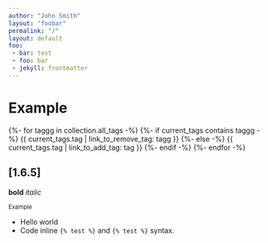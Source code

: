 ```yaml
---
author: "John Smith"
layout: "foobar"
permalink: "/"
layout: default
foo:
 - bar: test
 - foo: bar
 - jekyll: frontmatter
---
```


# Example

{%- for taggg in collection.all_tags -%}
  {%- if current_tags contains taggg -%}
    {{ current_tags.tag | link_to_remove_tag: tagg }}
  {%- else -%}
    {{ current_tags.tag | link_to_add_tag: tag }}
  {%- endif -%}
{%- endfor -%}

## [1.6.5]

**bold**
*italic*

<small>Example</small>

- Hello world
- Code inline `{% test %}` and `{% test %}` syntax.

